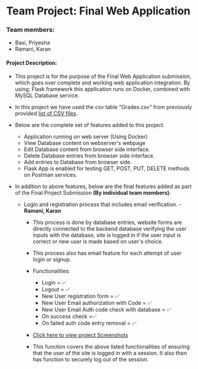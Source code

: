 # Team Project: Final Web Application

### Team members:
* Baxi, Priyesha
* Ramani, Karan

#### Project Description:
* This project is for the purpose of the Final Web Application submission, which goes over complete and working web
application integration. By using; Flask framework this application runs on Docker, combined with MySQL Database 
service.
* In this project we have used the csv table "Grades.csv" from previously provided 
[list of CSV files](https://people.sc.fsu.edu/~jburkardt/data/csv/csv.html).
* Below are the complete set of features added to this project.

    * Application running on web server (Using Docker)
    * View Database content on webserver's webpage
    * Edit Database content from browser side interface.
    * Delete Database entries from browser side interface.
    * Add entries to Database from browser side.
    * Flask App is enabled for testing GET, POST, PUT, DELETE methods on Postman services.
    
* In addition to above features, below are the final features added as part of the Final Project Submission 
**(By individual team members)**:

    * Login and registration process that includes email verification. - **Ramani, Karan**
        * This process is done by database entries, website forms are directly connected to the backend database 
        verifying the user inputs with the database, site is logged in if the user input is correct or new user is made
        based on user's choice.
        * This process also has email feature for each attempt of user login or signup.
        
        * Functionalities: 
            * Login = ✅
            * Logout = ✅
            * New User registration form = ✅
            * New User Email authorization with Code = ✅
            * New User Email Auth code check with database = ✅
            * On success check =✅
            * On failed auth code entry removal = ✅
            
        * [Click here to view project Screenshots](Final_Project.pdf)
        * This function covers the above listed functionalities of ensuring that the user of the site is logged in with a session. It also then has function to securely log out of the session. 
 
        
        
      